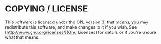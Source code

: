 COPYING / LICENSE
=====

This software is licensed under the GPL version 3; that means, you may redistribute this software, and make changes to it if you wish.
See [http://www.gnu.org/licenses/](Gnu Licenses) for details or if you're unsure what that means.

